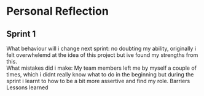 # Personal Reflection

## Sprint 1
What behaviour will i change next sprint: no doubting my ability, originally i felt overwhelemd at the idea of this project but ive found
my strengths from this.<br>
What mistakes did i make: My team members left me by myself a couple of times, which i didnt really know what to do in the beginning but during the sprint i learnt to how to be a bit more assertive and find my role.
Barriers <br>
Lessons learned <br>
